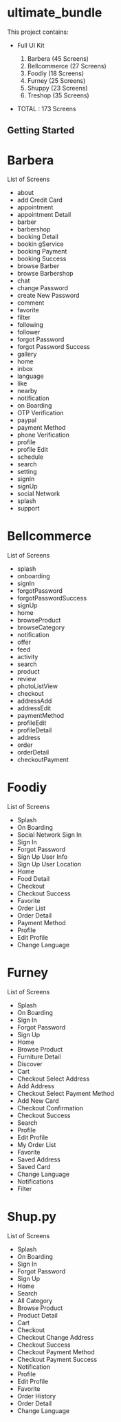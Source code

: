 # ultimate_bundle

This project contains:
- Full UI Kit
    1. Barbera (45 Screens)
    2. Bellcommerce (27 Screens)
    3. Foodiy (18 Screens)
    4. Furney (25 Screens)
    4. Shuppy (23 Screens)
    5. Treshop (35 Screens)

- TOTAL : 173 Screens

## Getting Started

# Barbera

List of Screens

- about
- add Credit Card
- appointment
- appointment Detail
- barber
- barbershop
- booking Detail
- bookin gService
- booking Payment
- booking Success
- browse Barber
- browse Barbershop
- chat
- change Password
- create New Password
- comment
- favorite
- filter
- following
- follower
- forgot Password
- forgot Password Success
- gallery
- home
- inbox
- language
- like
- nearby
- notification
- on Boarding
- OTP Verification
- paypal
- payment Method
- phone Verification
- profile
- profile Edit
- schedule
- search
- setting
- signIn
- signUp
- social Network
- splash
- support

# Bellcommerce

List of Screens

- splash
- onboarding
- signIn
- forgotPassword
- forgotPasswordSuccess
- signUp
- home
- browseProduct
- browseCategory
- notification
- offer
- feed
- activity
- search
- product
- review
- photoListView
- checkout
- addressAdd
- addressEdit
- paymentMethod
- profileEdit
- profileDetail
- address
- order
- orderDetail
- checkoutPayment

# Foodiy

List of Screens

- Splash
- On Boarding
- Social Network Sign In
- Sign In
- Forgot Password
- Sign Up User Info
- Sign Up User Location
- Home
- Food Detail
- Checkout
- Checkout Success
- Favorite
- Order List
- Order Detail
- Payment Method
- Profile
- Edit Profile
- Change Language

# Furney

List of Screens

- Splash
- On Boarding
- Sign In
- Forgot Password
- Sign Up
- Home
- Browse Product
- Furniture Detail
- Discover
- Cart
- Checkout Select Address
- Add Address
- Checkout Select Payment Method
- Add New Card
- Checkout Confirmation
- Checkout Success
- Search
- Profile
- Edit Profile
- My Order List
- Favorite
- Saved Address
- Saved Card
- Change Language
- Notifications
- Filter

# Shup.py

List of Screens

- Splash
- On Boarding
- Sign In
- Forgot Password
- Sign Up
- Home
- Search
- All Category
- Browse Product
- Product Detail
- Cart
- Checkout
- Checkout Change Address
- Checkout Success
- Checkout Payment Method
- Checkout Payment Success
- Notification
- Profile
- Edit Profile
- Favorite
- Order History
- Order Detail
- Change Language